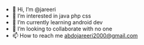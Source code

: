 - 👋 Hi, I’m @jareeri
- 👀 I’m interested in java php css 
- 🌱 I’m currently learning android dev
- 💞️ I’m looking to collaborate with no one 
- 📫 How to reach me abdojareeri2000@gmail.com

<!---
jareeri/jareeri is a ✨ special ✨ repository because its `README.md` (this file) appears on your GitHub profile.
You can click the Preview link to take a look at your changes.
--->
